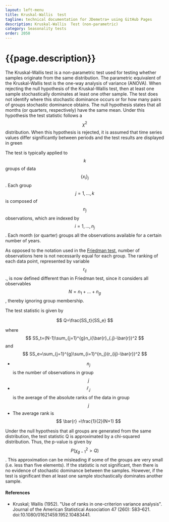 ```yaml
---
layout: left-menu
title: Kruskal-Wallis  test
tagline: technical documentation for JDemetra+ using GitHub Pages
description: Kruskal-Wallis  Test (non-parametric)
category: Seasonality tests
order: 2050
---
```

# {{page.description}}

The Kruskal-Wallis test is a non-parametric test used for testing whether samples originate from the same distribution. 
The parametric equivalent of the Kruskal-Wallis test is the one-way analysis of variance (ANOVA). 
When rejecting the null hypothesis of the Kruskal-Wallis test, then at least one sample stochastically dominates at least one other sample. 
The test does not identify where this stochastic dominance occurs or for how many pairs of groups stochastic dominance obtains. 
The null hypothesis states that all months (or quarters, respectively) have the same mean. 
Under this hypothesis the test statistic follows a $$ \chi^2 $$ distribution. 
When this hypothesis is rejected, it is assumed that time series values differ significantly between periods and the test results are displayed in green

The test is typically applied to  $$ k  $$ groups of data $$ \left\{x_{i}\right\}_{j} $$. Each group $$ j=1,…,k $$ is composed of $$ n_j $$ observations, 
which are indexed by $$ i=1,…,n_j $$. Each month (or quarter) groups all the observations available for a certain number of years. 

As opposed to the notation used in the [Friedman test](friedman.html), number of observations here is not necessarily equal for each group.
The ranking of each data point, represented by variable $$ r_{ij} $$., is now defined different than in Friedman test, 
since it considers all observables $$ N=n_1+ \dots + n_g $$, thereby ignoring group membership. 

The test statistic is given by

$$
Q=\frac{SS_t}{SS_e}
$$

where $$ SS_t=(N-1)\sum_{j=1}^{g}n_i(\bar{r}_{.j}-\bar{r})^2 $$ and $$ SS_e=\sum_{j=1}^{g}\sum_{i=1}^{n_j}(r_{ij}-\bar{r})^2 $$ 
- 	 $$ n_j $$ is the number of observations in group  $$ j  $$
- 	 $$ \bar{r}_{.j} $$  is the average of the absolute ranks of the data in group  $$ j  $$
- 	 The average rank is $$ \bar{r} =\frac{1}{2}(N+1) $$

Under the null hypothesis that all groups are generated from the same distribution, the test statistic Q is approximated by a chi-squared distribution. 
Thus, the p-value is given by  $$ P( \chi^2_{g-1}>Q) $$. This approximation can be misleading if some of the groups are very small (i.e. less than five elements). If the statistic is not significant, then there is no evidence of stochastic dominance between the samples. 
However, if the test is significant then at least one sample stochastically dominates another sample.   


####  References

-	Kruskal; Wallis (1952). "Use of ranks in one-criterion variance analysis". Journal of the American Statistical Association 47 (260): 583–621. doi:10.1080/01621459.1952.10483441.

